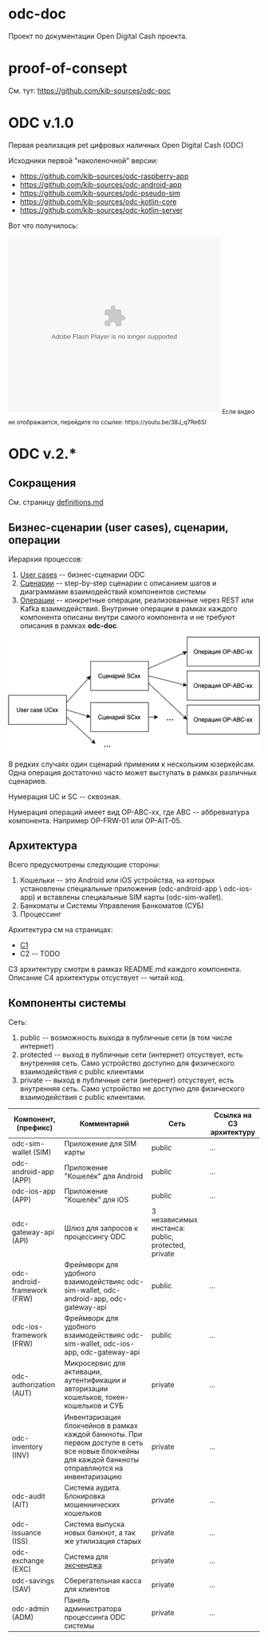 # odc-doc

Проект по документации Open Digital Cash проекта. 

# proof-of-consept

См. тут: https://github.com/kib-sources/odc-poc

# ODC v.1.0

Первая реализация pet цифровых наличных Open Digital Cash (ODC)

Исходники первой "наколеночной" версии:
* https://github.com/kib-sources/odc-raspberry-app
* https://github.com/kib-sources/odc-android-app
* https://github.com/kib-sources/odc-pseudo-sim
* https://github.com/kib-sources/odc-kotlin-core
* https://github.com/kib-sources/odc-kotlin-server

Вот что получилось:
<object width="425" height="350">
  <param name="movie" value="https://youtu.be/38J_q7Re6SI" />
  <param name="wmode" value="transparent" />
  <embed src="https://youtu.be/38J_q7Re6SI"
         type="application/x-shockwave-flash"
         wmode="transparent" width="425" height="350" />
</object>
<sub> Если видео не отображается, перейдите по ссылке: https://youtu.be/38J_q7Re6SI </sub>


# ODC v.2.*

## Сокращения

См. страницу [definitions.md](definitions.md)

## Бизнес-сценарии (user cases), сценарии, операции

Иерархия процессов:
1. [User cases](user_cases/README.md) -- бизнес-сценарии ODC
2. [Сценарии](scenarios/README.md) -- step-by-step сценарии 
с описанием шагов и диаграммами взаимодействий компонентов системы
3. [Операции](operations/README.md) -- конкретные операции,
реализованные через REST или Kafka взаимодействия.
Внутриние операции в рамках каждого компонента описаны внутри самого компонента
и не требуют описания в рамках **odc-doc**.

![](diagrams/uc_sc_op.png)

В редких случаях один сценарий применим к нескольким юзеркейсам.
Одна операция достаточно часто может выступать в рамках различных 
сценариев.

Нумерация UC и SC -- сквозная.

Нумерация операций имеет вид OP-ABC-xx, где ABC 
-- аббревиатура компонента. Например OP-FRW-01 или OP-AIT-05.


## Архитектура

Всего предусмотрены следующие стороны:
1. Кошельки -- это Android или iOS устройства,
на которых установлены специальные приложения 
(odc-android-app \ odc-ios-app)
и вставлены специальные SIM карты 
(odc-sim-wallet).
2. Банкоматы и Системы Управления Банкоматов (СУБ)
3. Процессинг

Архитектура см на страницах:
* [C1](arch/C1.md)
* C2 -- TODO

C3 архитектуру смотри в рамках README.md каждого компонента.
Описание С4 архитектуры отсуствует -- читай код. 

## Компоненты системы

Сеть:
1. public -- возможность выхода в публичные сети (в том числе интернет)
2. protected -- выход в публичные сети (интернет) отсуствует, есть внутренняя
сеть. Само устройство доступно для физического взаимодействия с public клиентами
3. private -- выход в публичные сети (интернет) отсуствует, есть внутренняя
сеть. Само устройство не доступно для физического взаимодействия с public клиентами.


| Компонент, (префикс) | Комментарий | Сеть | Ссылка на C3 архитектуру |
| -------- | ---------- | ----------- | ---------- |
| odc-sim-wallet (SIM) | Приложение для SIM карты | public | ...|
| odc-android-app (APP)| Приложение "Кошелёк" для Android | public | ... |
| odc-ios-app (APP)| Приложение "Кошелёк" для iOS | public | ... |
| odc-gateway-api (API)| Шлюз для запросов к процессингу ODC | 3 независимых инстанса: public, protected, private|
| odc-android-framework (FRW) | Фреймворк для удобного взаимодействияс odc-sim-wallet, odc-android-app, odc-gateway-api| public | ... | 
| odc-ios-framework (FRW)| Фреймворк для удобного взаимодействияс odc-sim-wallet, odc-ios-app, odc-gateway-api| public | ...
| odc-authorization (AUT)| Микросервис для активации, аутентификации и авторизации кошельков, токен-кошельков и СУБ | private | ... |
| odc-inventory (INV) | Инвентаризация блокчейнов в рамках каждой банкноты. При первом доступе в сеть все новые блокчейны для каждой банкноты отправляются на инвентаризацию | private | ... |
| odc-audit (AIT)| Система аудита. Блокировка мошеннических кошельков | private|  ... |
| odc-issuance (ISS) | Система выпуска новых банкнот, а так же утилизация старых | private | ... |
| odc-exchange (EXC)| Система для [эксченджа](user_cases/uc16.md) | private | ...
| odc-savings (SAV) | Сберегательная касса для клиентов | private | ... |
| odc-admin (ADM) | Панель администратора процессинга ODC системы | private | ... | 
